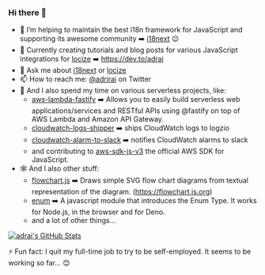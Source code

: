 ### Hi there 👋

- 🔭 I’m helping to maintain the best i18n framework for JavaScript and supporting its awesome community ➡️ [i18next](https://www.i18next.com) 😉
- 🌱 Currently creating tutorials and blog posts for various JavaScript integrations for [locize](https://www.locize.com) ➡️ https://dev.to/adrai
- 💬 Ask me about [i18next](https://www.i18next.com) or [locize](https://www.locize.com)
- 📫 How to reach me: [@adrirai](https://twitter.com/adrirai) on Twitter
- 👯 And I also spend my time on various serverless projects, like:
  - [aws-lambda-fastify](https://github.com/fastify/aws-lambda-fastify) ➡️ Allows you to easily build serverless web applications/services and RESTful APIs using @fastify on top of AWS Lambda and Amazon API Gateway.
  - [cloudwatch-logs-shipper](https://github.com/locize/locize-cloudwatch-logs-shipper) ➡️ ships CloudWatch logs to logzio
  - [cloudwatch-alarm-to-slack](https://github.com/locize/cloudwatch-alarm-to-slack) ➡️ notifies CloudWatch alarms to slack
  - and contributing to [aws-sdk-js-v3](https://github.com/aws/aws-sdk-js-v3) the official AWS SDK for JavaScript.
- 🕸️ And I also other stuff:
  - [flowchart.js](https://github.com/adrai/flowchart.js) ➡️ Draws simple SVG flow chart diagrams from textual representation of the diagram. (https://flowchart.js.org)
  - [enum](https://github.com/adrai/enum) ➡️ A javascript module that introduces the Enum Type. It works for Node.js, in the browser and for Deno.
  - and a lot of other things...

[![adrai's GitHub Stats](https://github-readme-stats.vercel.app/api?username=adrai&count_private=true&show_icons=true&theme=tokyonight)](https://github.com/adrai)

⚡ Fun fact: I quit my full-time job to try to be self-employed. It seems to be working so far... 😊
